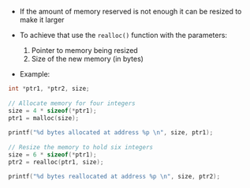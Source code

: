 - If the amount of memory reserved is not enough it can be resized to make it larger
- To achieve that use the `realloc()` function with the parameters:
	1. Pointer to memory being resized
	2. Size of the new memory (in bytes)

- Example:

```c
int *ptr1, *ptr2, size;  
  
// Allocate memory for four integers  
size = 4 * sizeof(*ptr1);  
ptr1 = malloc(size);  
  
printf("%d bytes allocated at address %p \n", size, ptr1);  
  
// Resize the memory to hold six integers  
size = 6 * sizeof(*ptr1);  
ptr2 = realloc(ptr1, size);  

printf("%d bytes reallocated at address %p \n", size, ptr2);
```
